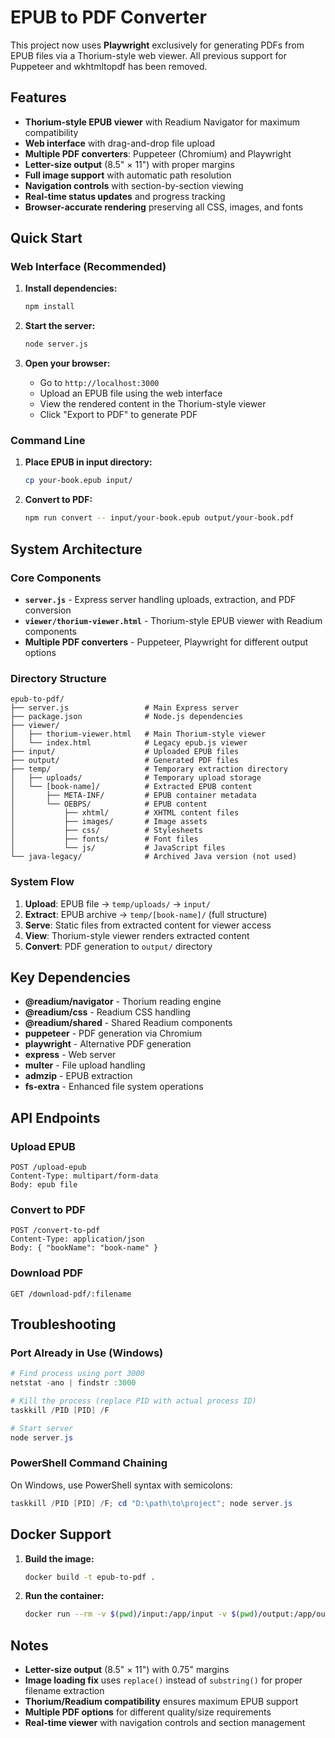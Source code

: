 # EPUB to PDF Converter

This project now uses **Playwright** exclusively for generating PDFs from EPUB files via a Thorium-style web viewer. All previous support for Puppeteer and wkhtmltopdf has been removed.

## Features
- **Thorium-style EPUB viewer** with Readium Navigator for maximum compatibility
- **Web interface** with drag-and-drop file upload
- **Multiple PDF converters**: Puppeteer (Chromium) and Playwright
- **Letter-size output** (8.5" × 11") with proper margins
- **Full image support** with automatic path resolution
- **Navigation controls** with section-by-section viewing
- **Real-time status updates** and progress tracking
- **Browser-accurate rendering** preserving all CSS, images, and fonts

## Quick Start

### Web Interface (Recommended)

1. **Install dependencies:**
   ```bash
   npm install
   ```

2. **Start the server:**
   ```bash
   node server.js
   ```

3. **Open your browser:**
   - Go to `http://localhost:3000`
   - Upload an EPUB file using the web interface
   - View the rendered content in the Thorium-style viewer
   - Click "Export to PDF" to generate PDF

### Command Line

1. **Place EPUB in input directory:**
   ```bash
   cp your-book.epub input/
   ```

2. **Convert to PDF:**
   ```bash
   npm run convert -- input/your-book.epub output/your-book.pdf
   ```

## System Architecture

### Core Components
- **`server.js`** - Express server handling uploads, extraction, and PDF conversion
- **`viewer/thorium-viewer.html`** - Thorium-style EPUB viewer with Readium components
- **Multiple PDF converters** - Puppeteer, Playwright for different output options

### Directory Structure
```
epub-to-pdf/
├── server.js                 # Main Express server
├── package.json              # Node.js dependencies
├── viewer/
│   ├── thorium-viewer.html   # Main Thorium-style viewer
│   └── index.html            # Legacy epub.js viewer
├── input/                    # Uploaded EPUB files
├── output/                   # Generated PDF files
├── temp/                     # Temporary extraction directory
│   ├── uploads/              # Temporary upload storage
│   └── [book-name]/          # Extracted EPUB content
│       ├── META-INF/         # EPUB container metadata
│       └── OEBPS/            # EPUB content
│           ├── xhtml/        # XHTML content files
│           ├── images/       # Image assets
│           ├── css/          # Stylesheets
│           ├── fonts/        # Font files
│           └── js/           # JavaScript files
└── java-legacy/              # Archived Java version (not used)
```

### System Flow
1. **Upload**: EPUB file → `temp/uploads/` → `input/`
2. **Extract**: EPUB archive → `temp/[book-name]/` (full structure)
3. **Serve**: Static files from extracted content for viewer access
4. **View**: Thorium-style viewer renders extracted content
5. **Convert**: PDF generation to `output/` directory

## Key Dependencies
- **@readium/navigator** - Thorium reading engine
- **@readium/css** - Readium CSS handling
- **@readium/shared** - Shared Readium components
- **puppeteer** - PDF generation via Chromium
- **playwright** - Alternative PDF generation
- **express** - Web server
- **multer** - File upload handling
- **admzip** - EPUB extraction
- **fs-extra** - Enhanced file system operations

## API Endpoints

### Upload EPUB
```
POST /upload-epub
Content-Type: multipart/form-data
Body: epub file
```

### Convert to PDF
```
POST /convert-to-pdf
Content-Type: application/json
Body: { "bookName": "book-name" }
```

### Download PDF
```
GET /download-pdf/:filename
```

## Troubleshooting

### Port Already in Use (Windows)
```powershell
# Find process using port 3000
netstat -ano | findstr :3000

# Kill the process (replace PID with actual process ID)
taskkill /PID [PID] /F

# Start server
node server.js
```

### PowerShell Command Chaining
On Windows, use PowerShell syntax with semicolons:
```powershell
taskkill /PID [PID] /F; cd "D:\path\to\project"; node server.js
```

## Docker Support

1. **Build the image:**
   ```bash
   docker build -t epub-to-pdf .
   ```

2. **Run the container:**
   ```bash
   docker run --rm -v $(pwd)/input:/app/input -v $(pwd)/output:/app/output epub-to-pdf
   ```

## Notes
- **Letter-size output** (8.5" × 11") with 0.75" margins
- **Image loading fix** uses `replace()` instead of `substring()` for proper filename extraction
- **Thorium/Readium compatibility** ensures maximum EPUB support
- **Multiple PDF options** for different quality/size requirements
- **Real-time viewer** with navigation controls and section management 